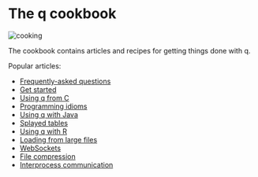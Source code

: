 # The q cookbook

![cooking](/img/cooking.jpg)

The cookbook contains articles and recipes for getting things done with q.

Popular articles:

- [Frequently-asked questions](faq)
- [Get started](/learn)
- [Using q from C](interfacing-from-c/)
- [Programming idioms](programming-idioms)
- [Using q with Java](interfacing-with-java)
- [Splayed tables](splayed-tables)
- [Using q with R](interfacing-with-r)
- [Loading from large files](loading-from-large-files)
- [WebSockets](websockets)
- [File compression](file-compression)
- [Interprocess communication](ipc)


